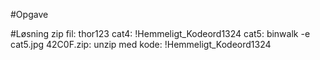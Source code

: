 #Opgave


#Løsning
zip fil:
thor123
cat4:
!Hemmeligt_Kodeord1324
cat5:
binwalk -e cat5.jpg
42C0F.zip:
unzip med kode: !Hemmeligt_Kodeord1324

